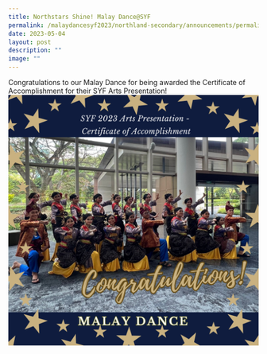 ```yaml
---
title: Northstars Shine! Malay Dance@SYF
permalink: /malaydancesyf2023/northland-secondary/announcements/permalink/
date: 2023-05-04
layout: post
description: ""
image: ""
---
```

Congratulations to our Malay Dance for being awarded the Certificate of Accomplishment for their SYF Arts Presentation!
![](/images/blue%20and%20gold%20patterned%20stars%20awards%20night%20invitation.png)

